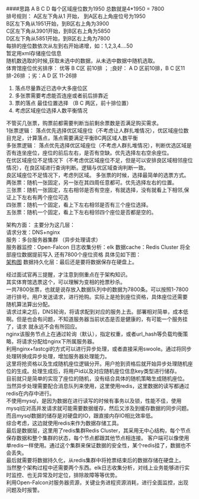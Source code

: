 ####思路
A B C D  每个区域座位数为1950 总数就是4*1950 = 7800  
    排号规则：
        A区左下角从1 开始， 到A区右上角座位号为1950  
        B区左下角从1951开始，到B区右上角为3900  
        C区左下角从3901开始，到B区右上角为5850  
        D区左下角从5851开始，到B区右上角为7800  
        每排的座位数依次从左到右开始递增，如：1,2,3,4....50  
暂定用xml存储座位信息  
随机数选取的时候,获取未选中的数据，从未选中数据中随机选取。    
体育馆座位优劣排序： 优等 B C区 前10排 ； ;良好： A D 区前10排，B C 区11排-26排 ；劣：A D 区 11-26排

1. 落点尽量靠近已选中大多座位区
2. 多张票需要考虑能否连座或者前后排靠近
3. 票的落点 最佳位置选择 （B C 两区，前十排位置）
4. 考虑区域座位选择人数平衡情况

不管买几张票，购票前都需要判断当前剩余票数是否满足购买需求。  
1张票逻辑： 落点优先选择优区域座位（不考虑让人群扎堆情况），优区域座位数目充足，计算落点，落点需要满足平衡BC两区域人数平衡  
多张票逻辑： 落点优先选择优区域座位（不考虑人群扎堆情况），判断优选区域是否有连坐座位，座位的前后左右，是否有空缺。优先选择左右空余座位。  
           在优区域座位不足情况下（不考虑优区域座位不足，但是可以安排良区域相邻座位情况），在良区域进行查询判断。逻辑与优区域查询判断一致。  
           良区域座位不足情况下，考虑列区域。
多张票的时候，选择最简单的选票方式。  
两张票：随机一张固定，另一张在其四周任意都可。优先选择左右的位置。  
三张票：随机一张固定，左右相邻是否有空座，有就选择，没有就看上下相邻,保证上下左右有两个座位可选  
四张票：随机一个固定，看上下左右相邻是否有三个座位选择。  
五张票：随机一个固定，看上下左右相邻四个座位是否都是空的。
  
            
架构方面：
主要分为这几层：  
请求分发：DNS+nginx  
服务：多台服务器集群 （异步处理请求）  
服务器监控：Open-Falcon
日志收集分析：elk
数据cache：Redis Cluster  将全部座位数据提前写入 还有7800个座位资格 具体见如下图：    
[架构图](https://www.processon.com/view/link/5a684894e4b010a6e72eadf2)
数据持久化层：最后还是要将数据保存在硬盘上。

经过面试官再三提醒，才注意到侧重点在于架构知识。    
其实体育馆选票这个，可以理解为变相的抢票秒杀。    
一共7800张票，也就是说存放入数据队列中的数据为7800条。可以按照1-7800进行排号。用户发送请求，进行抢购。实际上是抢到座位资格，具体座位还需要
随机算法算出分配。   
请求过来之后，DNS轮询，将请求配到对应的服务上去。部署相对简单，成本低啊。但是也会有问题，不知道服务器当前状态是否是健康的，有可能一个服务挂了，请求
就永远不会有所回应。  
nginx该服务节点上在通过轮询（默认），指定权重，或者url_hash等负载均衡策略，将请求分配给nginx下所属服务器。  
利用nginx+fastcgi的方式可以进行异步处理，或者直接采用swoole。通过将同步处理转换成异步处理，增加服务器处理能力。   
这里将抢资格以及生成随机座位逻辑分开。用户抢到资格后就开始异步处理随机座位的生成。处理生成后，将用户id以及对应随机座位信息key类型进行储存。  
目前就只是简单的实现了座位的随机，没有结合具体的随机策略生成随机座位。     
当然异步处理需要配合消息队列来使用，这里使用redis，这里数据的读写都通过redis在内存中进行。  
不使用mysql，是因为数据在进行读写的时候有事务以及锁，性能不佳，使用mysql应对高并发请求就可能需要数据缓存，然后又涉及到缓存数据的同步问题。  
而且mysql数据的储存是对硬盘的IO，跟直接内存IO相比效率低。  
综合考虑，这边就使用redis来作为数据存储工具。  
最后是数据层，这里用了redis集群Redis Cluster，其采用无中心结构，每个节点保存数据和整个集群的状态，每个节点都跟其他节点相连接。
客户端可以像使用单redis一样使用。通过这个集群来保证数据的安全性，某个redis挂了，数据也不会丢失。  
最后就需要将数据持久化，从redis集群中将抢票结束后的数据存储在硬盘上。  
当然整个架构过程中还需要两个东西。elk日志收集分析，对线上业务能够进行实时监控、也无异常及时定位，排除故障等等优势。  
利用Open-Falcon对服务器资源，关键业务进程资源消耗，进行全面监控，出现问题及时报警。














